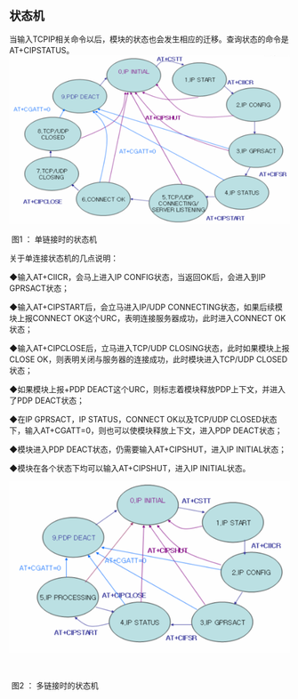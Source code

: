 ## 状态机

当输入TCPIP相关命令以后，模块的状态也会发生相应的迁移。查询状态的命令是AT+CIPSTATUS。![](image/wps1.png) 

 

​               									图1 ： 单链接时的状态机

 

关于单连接状态机的几点说明：

◆输入AT+CIICR，会马上进入IP CONFIG状态，当返回OK后，会进入到IP GPRSACT状态；

◆输入AT+CIPSTART后，会立马进入IP/UDP CONNECTING状态，如果后续模块上报CONNECT OK这个URC，表明连接服务器成功，此时进入CONNECT OK状态；

◆输入AT+CIPCLOSE后，立马进入TCP/UDP CLOSING状态，此时如果模块上报CLOSE OK，则表明关闭与服务器的连接成功，此时模块进入TCP/UDP CLOSED状态；

◆如果模块上报+PDP DEACT这个URC，则标志着模块释放PDP上下文，并进入了PDP DEACT状态；

◆在IP GPRSACT，IP STATUS，CONNECT OK以及TCP/UDP CLOSED状态下，输入AT+CGATT=0，则也可以使模块释放上下文，进入PDP DEACT状态；

◆模块进入PDP DEACT状态，仍需要输入AT+CIPSHUT，进入IP INITIAL状态；

◆模块在各个状态下均可以输入AT+CIPSHUT，进入IP INITIAL状态。

 

 ![](image/wps2.png)

​               									

​												图2 ： 多链接时的状态机
